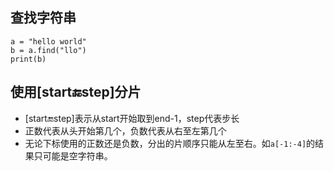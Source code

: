 ## 查找字符串
```
a = "hello world"
b = a.find("llo")
print(b)
```

## 使用[start:end:step]分片
- [start:end:step]表示从start开始取到end-1，step代表步长
- 正数代表从头开始第几个，负数代表从右至左第几个
- 无论下标使用的正数还是负数，分出的片顺序只能从左至右。如`a[-1:-4]`的结果只可能是空字符串。
